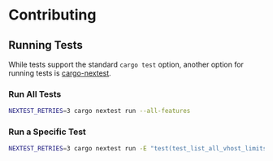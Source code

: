 # Contributing

## Running Tests

While tests support the standard `cargo test` option, another option
for running tests is [cargo-nextest](https://nexte.st/).

### Run All Tests

``` bash
NEXTEST_RETRIES=3 cargo nextest run --all-features
```

### Run a Specific Test

``` bash
NEXTEST_RETRIES=3 cargo nextest run -E "test(test_list_all_vhost_limits)"
```
